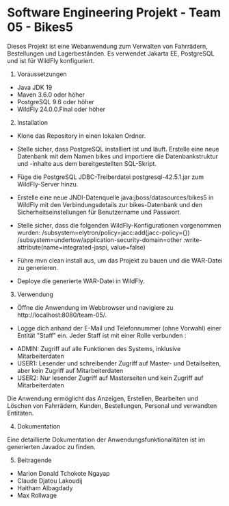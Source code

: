 # Software Engineering Projekt - Team 05 - Bikes5

Dieses Projekt ist eine Webanwendung zum Verwalten von Fahrrädern, Bestellungen und Lagerbeständen. Es verwendet Jakarta EE, PostgreSQL und ist für WildFly konfiguriert.

1. Voraussetzungen

- Java JDK 19
- Maven 3.6.0 oder höher
- PostgreSQL 9.6 oder höher
- WildFly 24.0.0.Final oder höher

2. Installation

- Klone das Repository in einen lokalen Ordner.

- Stelle sicher, dass PostgreSQL installiert ist und läuft. Erstelle eine neue Datenbank mit dem Namen bikes und importiere die Datenbankstruktur und -inhalte aus dem bereitgestellten SQL-Skript.

- Füge die PostgreSQL JDBC-Treiberdatei postgresql-42.5.1.jar zum WildFly-Server hinzu.

- Erstelle eine neue JNDI-Datenquelle java:jboss/datasources/bikes5 in WildFly mit den Verbindungsdetails zur bikes-Datenbank und den Sicherheitseinstellungen für Benutzername und Passwort.

- Stelle sicher, dass die folgenden WildFly-Konfigurationen vorgenommen wurden:
    /subsystem=elytron/policy=jacc:add(jacc-policy={})
    /subsystem=undertow/application-security-domain=other
    :write-attribute(name=integrated-jaspi, value=false)

- Führe mvn clean install aus, um das Projekt zu bauen und die WAR-Datei zu generieren.

- Deploye die generierte WAR-Datei in WildFly.

3. Verwendung

- Öffne die Anwendung im Webbrowser und navigiere zu http://localhost:8080/team-05/.

- Logge dich anhand der E-Mail und Telefonnummer (ohne Vorwahl) einer Entität "Staff" ein. Jeder Staff ist mit einer Rolle verbunden :

* ADMIN: Zugriff auf alle Funktionen des Systems, inklusive Mitarbeiterdaten
* USER1: Lesender und schreibender Zugriff auf Master- und Detailseiten, aber kein Zugriff auf Mitarbeiterdaten
* USER2: Nur lesender Zugriff auf Masterseiten und kein Zugriff auf Mitarbeiterdaten

Die Anwendung ermöglicht das Anzeigen, Erstellen, Bearbeiten und Löschen von Fahrrädern, Kunden, Bestellungen, Personal und verwandten Entitäten.

4. Dokumentation

Eine detaillierte Dokumentation der Anwendungsfunktionalitäten ist im generierten Javadoc zu finden.

5. Beitragende

- Marion Donald Tchokote Ngayap
- Claude Djatou Lakoudij
- Haitham Albagdady
- Max Rollwage